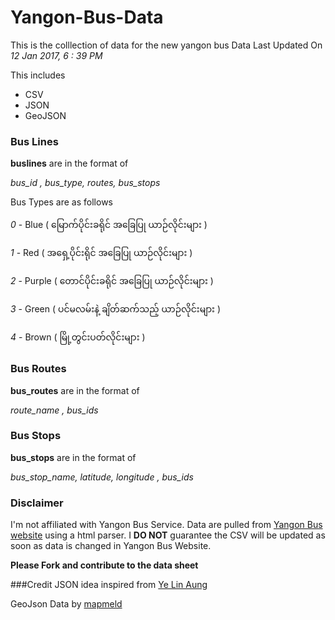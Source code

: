 # Yangon-Bus-Data
This is the colllection of  data for the new yangon bus
Data Last Updated On *12 Jan 2017, 6 : 39 PM*

This includes
* CSV
* JSON
* GeoJSON

### Bus Lines
**buslines** are in the format of 

*bus_id , bus_type, routes, bus_stops*

Bus Types are as follows

*0* - Blue ( မြောက်ပိုင်းခရိုင် အခြေပြု ယာဉ်လိုင်းများ )

*1* - Red ( အရှေ့ပိုင်းရိုင် အခြေပြု ယာဉ်လိုင်းများ )

*2* - Purple ( တောင်ပိုင်းခရိုင် အခြေပြု ယာဉ်လိုင်းများ )

*3* - Green ( ပင်မလမ်းနဲ့ ချိတ်ဆက်သည့် ယာဉ်လိုင်းများ )

*4* - Brown ( မြို့တွင်းပတ်လိုင်းများ )

### Bus Routes

**bus_routes** are in the format of 

*route_name , bus_ids*

### Bus Stops

**bus_stops** are in the format of 

*bus_stop_name, latitude, longitude , bus_ids*

### Disclaimer
I'm not affiliated with Yangon Bus Service. Data are pulled from [Yangon Bus website](http://yangonbus.com/) using a html parser. I **DO NOT** guarantee the CSV will be updated as soon as data is changed in Yangon Bus Website.

**Please Fork and contribute to the data sheet**

###Credit
JSON idea inspired from [Ye Lin Aung](https://github.com/ye-lin-aung) 

GeoJson Data by [mapmeld](https://github.com/mapmeld)
